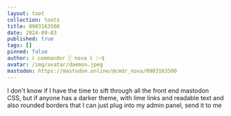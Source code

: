 ```yaml
---
layout: toot
collection: toots
title: 0903163500
date: 2024-09-03
published: true
tags: []
pinned: false
author: ⸸ commander ░ nova ⸸ :~$
avatar: /img/avatar/daemon.jpeg
mastodon: https://mastodon.online/@cmdr_nova/0903163500
---
```


I don't know if I have the time to sift through all the front end mastodon CSS, but if anyone has a darker theme, with lime links and readable text and also rounded borders that I can just plug into my admin panel, send it to me
